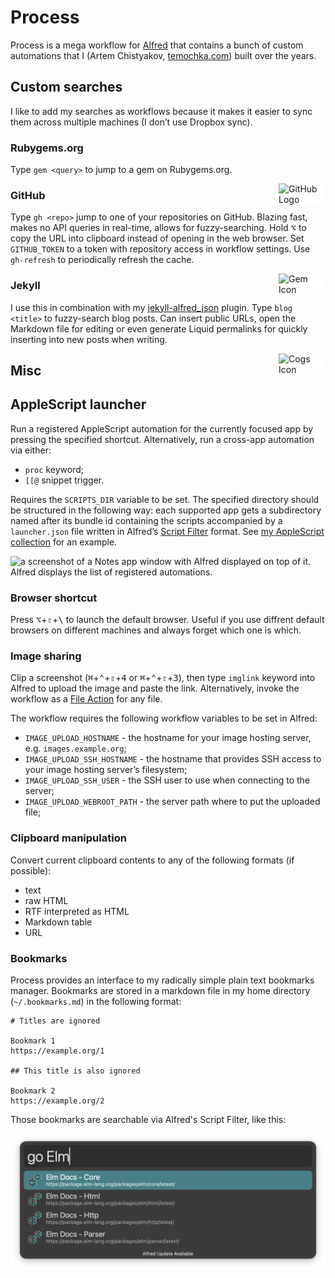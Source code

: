 # Process

Process is a mega workflow for [Alfred](https://www.alfredapp.com) that contains a bunch of custom automations that I (Artem Chistyakov, [temochka.com](https://temochka.com)) built over the years.

## Custom searches

I like to add my searches as workflows because it makes it easier to sync them across multiple machines (I don’t use Dropbox sync).

### Rubygems.org

Type `gem <query>` to jump to a gem on Rubygems.org.

<img src="assets/icons/github.png" width="75" alt="GitHub Logo" title="GitHub" align="right" style="background-color: #fff;">

### GitHub

Type `gh <repo>` jump to one of your repositories on GitHub. Blazing fast, makes no API queries in real-time, allows for fuzzy-searching. Hold <kbd>⌥</kbd> to copy the URL into clipboard instead of opening in the web browser. Set `GITHUB_TOKEN` to a token with repository access in workflow settings. Use `gh-refresh` to periodically refresh the cache.

<img src="assets/icons/gem.png" width="75" alt="Gem Icon" title="Custom Searches" align="right" style="background-color: #fff;">

<!-- End GitHub -->

### Jekyll

I use this in combination with my [jekyll-alfred_json](https://github.com/temochka/jekyll-alfred_json) plugin. Type `blog <title>` to fuzzy-search blog posts. Can insert public URLs, open the Markdown file for editing or even generate Liquid permalinks for quickly inserting into new posts when writing.


<!-- End searches -->

<img src="assets/icons/cogs.png" width="75" alt="Cogs Icon" title="Misc" align="right" style="background-color: #fff;">


## Misc

## AppleScript launcher

Run a registered AppleScript automation for the currently focused app by pressing the specified shortcut. Alternatively, run a cross-app automation via either:

* `proc` keyword;
* `[[@` snippet trigger.

Requires the `SCRIPTS_DIR` variable to be set. The specified directory should be structured in the following way: each supported app gets a subdirectory named after its bundle id containing the scripts accompanied by a `launcher.json` file written in Alfred’s [Script Filter](https://www.alfredapp.com/help/workflows/inputs/script-filter/) format. See [my AppleScript collection](https://github.com/temochka/macos-automation/tree/master/applescript) for an example.

<img src="assets/screenshots/launcher.png" alt="a screenshot of a Notes app window with Alfred displayed on top of it. Alfred displays the list of registered automations." width="600">

### Browser shortcut

Press <kbd>⌥</kbd>+<kbd>⇧</kbd>+<kbd>\\</kbd> to launch the default browser. Useful if you use diffrent default browsers on different machines and always forget which one is which.

### Image sharing

Clip a screenshot (<kbd>⌘</kbd>+<kbd>⌃</kbd>+<kbd>⇧</kbd>+<kbd>4</kbd> or <kbd>⌘</kbd>+<kbd>⌃</kbd>+<kbd>⇧</kbd>+<kbd>3</kbd>), then type `imglink` keyword into Alfred to upload the image and paste the link.
Alternatively, invoke the workflow as a [File Action](https://www.alfredapp.com/blog/tips-and-tricks/file-actions-from-alfred-or-finder/) for any file.

The workflow requires the following workflow variables to be set in Alfred:

* `IMAGE_UPLOAD_HOSTNAME` - the hostname for your image hosting server, e.g. `images.example.org`;
* `IMAGE_UPLOAD_SSH_HOSTNAME` - the hostname that provides SSH access to your image hosting server’s filesystem;
* `IMAGE_UPLOAD_SSH_USER` - the SSH user to use when connecting to the server;
* `IMAGE_UPLOAD_WEBROOT_PATH` - the server path where to put the uploaded file;

### Clipboard manipulation

Convert current clipboard contents to any of the following formats (if possible):

* text
* raw HTML
* RTF interpreted as HTML
* Markdown table
* URL

### Bookmarks

Process provides an interface to my radically simple plain text bookmarks manager. Bookmarks are stored in a markdown file in my home directory (`~/.bookmarks.md`) in the following format:

```
# Titles are ignored

Bookmark 1
https://example.org/1

## This title is also ignored

Bookmark 2
https://example.org/2
```

Those bookmarks are searchable via Alfred's Script Filter, like this:

<img src="assets/screenshots/go.png" alt="a screenshot of an Alfred window with entered 'go elm' command showing a list of bookmarks matching 'Elm' keyword." width="600">
